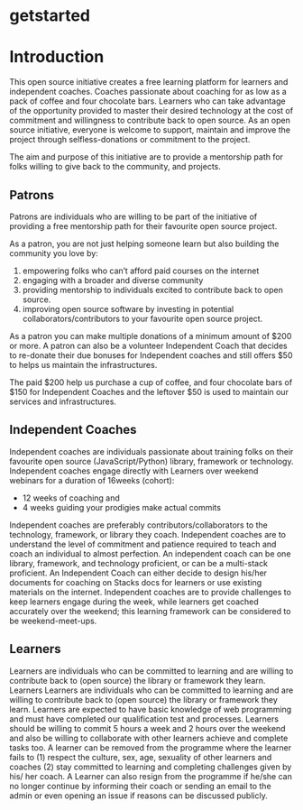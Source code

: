 # getstarted

# Introduction
This open source initiative creates a free learning platform for learners and independent coaches. Coaches passionate about coaching for as low as a pack of coffee and four chocolate bars. Learners who can take advantage of the opportunity provided to master their desired technology at the cost of commitment and willingness to contribute back to open source. As an open source initiative, everyone is welcome to support, maintain and improve the project through selfless-donations or commitment to the project. 

The aim and purpose of this initiative are to provide a mentorship path for folks willing to give back to the community, and projects.

## Patrons 

Patrons are individuals who are willing to be part of the initiative of providing a free mentorship path for their favourite open source project. 

As a patron, you are not just helping someone learn but also building the community you love by:
1) empowering folks who can’t afford paid courses on the internet
2) engaging with a broader and diverse community 
3) providing mentorship to individuals excited to contribute back to open source. 
4) improving open source software by investing in potential collaborators/contributors to your favourite open source project.
 
As a patron you can make multiple donations of a minimum amount of $200 or more. A  patron can also be a volunteer Independent Coach that decides to re-donate their due bonuses for Independent coaches and still offers $50 to helps us maintain the infrastructures. 

The paid $200 help us purchase a cup of coffee, and four chocolate bars of $150 for Independent Coaches and the leftover $50 is used to maintain our services and infrastructures.  

## Independent Coaches
Independent coaches are individuals passionate about training folks on their favourite open source (JavaScript/Python) library, framework or technology.
Independent coaches engage directly with Learners over weekend webinars for a duration of 16weeks (cohort): 
- 12 weeks of coaching and 
- 4 weeks guiding your prodigies make actual commits

Independent coaches are preferably contributors/collaborators to the technology, framework, or library they coach. Independent coaches are to understand the level of commitment and patience required to teach and coach an individual to almost perfection. 
An independent coach can be one library, framework, and technology proficient, or can be a multi-stack proficient. An Independent Coach can either decide to design his/her documents for coaching on Stacks docs for learners or use existing materials on the internet. Independent coaches are to provide challenges to keep learners engage during the week, while learners get coached accurately over the weekend; this learning framework can be considered to be weekend-meet-ups. 

## Learners

Learners are individuals who can be committed to learning and are willing to contribute back to (open source) the library or framework they learn.  Learners
Learners are individuals who can be committed to learning and are willing to contribute back to (open source) the library or framework they learn. Learners are expected to have basic knowledge of web programming and must have completed our qualification test and processes. Learners should be willing to commit 5 hours a week and 2 hours over the weekend and also be willing to collaborate with other learners achieve and complete tasks too. A learner can be removed from the programme where the learner fails to (1) respect the culture, sex, age, sexuality of other learners and coaches (2) stay committed to learning and completing challenges given by his/ her coach. A Learner can also resign from the programme if he/she can no longer continue by informing their coach or sending an email to the admin or even opening an issue if reasons can be discussed publicly.

